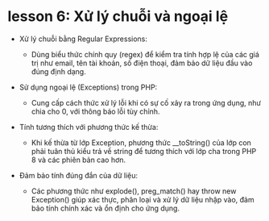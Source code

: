 # lesson 6: Xử lý chuỗi và ngoại lệ

- Xử lý chuỗi bằng Regular Expressions:

  - Dùng biểu thức chính quy (regex) để kiểm tra tính hợp lệ của các giá trị như email, tên tài khoản, số điện thoại, đảm bảo dữ liệu đầu vào đúng định dạng.

- Sử dụng ngoại lệ (Exceptions) trong PHP:

  - Cung cấp cách thức xử lý lỗi khi có sự cố xảy ra trong ứng dụng, như chia cho 0, với thông báo lỗi tùy chỉnh.

- Tính tương thích với phương thức kế thừa:

  - Khi kế thừa từ lớp Exception, phương thức \_\_toString() của lớp con phải tuân thủ kiểu trả về string để tương thích với lớp cha trong PHP 8 và các phiên bản cao hơn.

- Đảm bảo tính đúng đắn của dữ liệu:

  - Các phương thức như explode(), preg_match() hay throw new Exception() giúp xác thực, phân loại và xử lý dữ liệu nhập vào, đảm bảo tính chính xác và ổn định cho ứng dụng.

